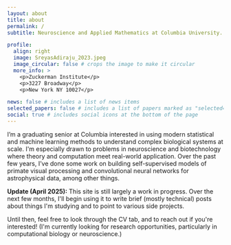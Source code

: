 ```yaml
---
layout: about
title: about
permalink: /
subtitle: Neuroscience and Applied Mathematics at Columbia University.

profile:
  align: right
  image: SreyasAdiraju_2023.jpeg
  image_circular: false # crops the image to make it circular
  more_info: >
    <p>Zuckerman Institute</p>
    <p>3227 Broadway</p>
    <p>New York NY 10027</p>

news: false # includes a list of news items
selected_papers: false # includes a list of papers marked as "selected={true}"
social: true # includes social icons at the bottom of the page
---
```


I’m a graduating senior at Columbia interested in using modern statistical and machine learning methods to understand complex biological systems at scale. I'm especially drawn to problems in neuroscience and biotechnology where theory and computation meet real-world application. Over the past few years, I’ve done some work on building self-supervised models of primate visual processing and convolutional neural networks for astrophysical data, among other things. 

**Update (April 2025):** This site is still largely a work in progress. Over the next few months, I'll begin using it to write brief (mostly technical) posts about things I'm studying and to point to various side projects. 

Until then, feel free to look through the CV tab, and to reach out if you're interested! (I'm currently looking for research opportunities, particularly in computational biology or neuroscience.)
